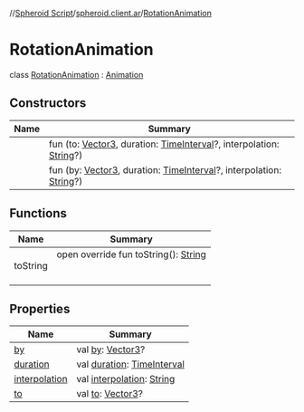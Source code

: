 //[Spheroid Script](../../index.md)/[spheroid.client.ar](../index.md)/[RotationAnimation](index.md)



# RotationAnimation  
 class [RotationAnimation](index.md) : [Animation](../-animation/index.md)   


## Constructors  
  
|  Name|  Summary| 
|---|---|
| [<init>](-init-.md)|  fun [<init>](-init-.md)(to: [Vector3](../../spheroid/-vector3/index.md), duration: [TimeInterval](../../spheroid/-time-interval/index.md)?, interpolation: [String](../../spheroid/-string/index.md)?)   <br>
| [<init>](-init-.md)|  fun [<init>](-init-.md)(by: [Vector3](../../spheroid/-vector3/index.md), duration: [TimeInterval](../../spheroid/-time-interval/index.md)?, interpolation: [String](../../spheroid/-string/index.md)?)   <br>


## Functions  
  
|  Name|  Summary| 
|---|---|
| toString| open override fun toString(): [String](../../spheroid/-string/index.md)  <br><br><br>


## Properties  
  
|  Name|  Summary| 
|---|---|
| [by](index.md#spheroid.client.ar/RotationAnimation/by/#/PointingToDeclaration/)|  val [by](index.md#spheroid.client.ar/RotationAnimation/by/#/PointingToDeclaration/): [Vector3](../../spheroid/-vector3/index.md)?   <br>
| [duration](index.md#spheroid.client.ar/RotationAnimation/duration/#/PointingToDeclaration/)|  val [duration](index.md#spheroid.client.ar/RotationAnimation/duration/#/PointingToDeclaration/): [TimeInterval](../../spheroid/-time-interval/index.md)   <br>
| [interpolation](index.md#spheroid.client.ar/RotationAnimation/interpolation/#/PointingToDeclaration/)|  val [interpolation](index.md#spheroid.client.ar/RotationAnimation/interpolation/#/PointingToDeclaration/): [String](../../spheroid/-string/index.md)   <br>
| [to](index.md#spheroid.client.ar/RotationAnimation/to/#/PointingToDeclaration/)|  val [to](index.md#spheroid.client.ar/RotationAnimation/to/#/PointingToDeclaration/): [Vector3](../../spheroid/-vector3/index.md)?   <br>

